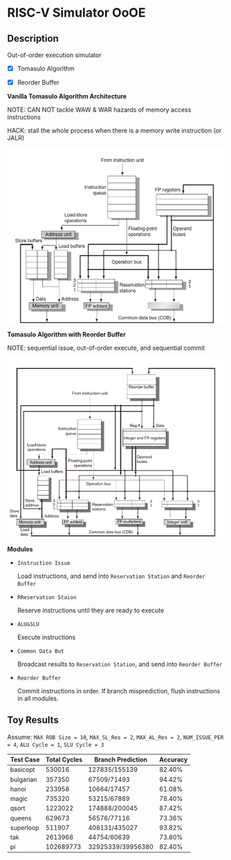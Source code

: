 # RISC-V Simulator OoOE

## Description

Out-of-order execution simulator

- [x] Tomasulo Algorithm
- [x] Reorder Buffer



**Vanilla Tomasulo Algorithm Architecture**

NOTE: CAN NOT tackle WAW & WAR hazards of memory access instructions

HACK: stall the whole process when there is a memory write instruction (or JALR)

![](assets/vanilla_tomasulo.png)



**Tomasulo Algorithm with Reorder Buffer**

NOTE: sequential issue, out-of-order execute, and sequential commit

![](assets/tomasulo_ROB.png)



**Modules**

- `Instruction Issue`

  Load instructions, and send into `Reservation Station` and `Reorder Buffer`

- `RReservation Staion`

  Reserve instructions until they are ready to execute

- `ALU&SLU`

  Execute instructions

- `Common Data But`

  Broadcast results to `Reservation Station`, and send into `Reorder Buffer`

- `Reorder Buffer`

  Commit instructions in order. If branch misprediction, flush instructions in all modules.



## Toy Results

Assume: `MAX ROB Size = 10`, `MAX_SL_Res = 2`, `MAX_AL_Res = 2`, `NUM_ISSUE_PER = 4`, `ALU Cycle = 1`, `SLU Cycle = 3`

| Test Case | Total Cycles | Branch Prediction | Accuracy |
| --------- | ------------ | ----------------- | -------- |
| basicopt  | 530016       | 127835/155139     | 82.40%   |
| bulgarian | 357350       | 67509/71493       | 94.42%   |
| hanoi     | 233958       | 10664/17457       | 61.08%   |
| magic     | 735320       | 53215/67869       | 78.40%   |
| qsort     | 1223022      | 174888/200045     | 87.42%   |
| queens    | 629673       | 56576/77116       | 73.36%   |
| superloop | 511907       | 408131/435027     | 93.82%   |
| tak       | 2613968      | 44754/60639       | 73.80%   |
| pi        | 102689773    | 32925339/39956380 | 82.40%   |

